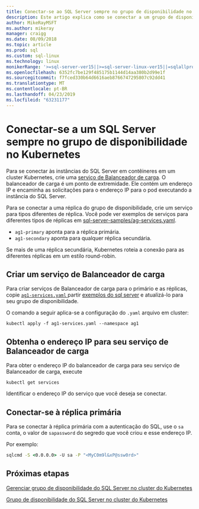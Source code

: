 ```yaml
---
title: Conectar-se ao SQL Server sempre no grupo de disponibilidade no cluster do Kubernetes
description: Este artigo explica como se conectar a um grupo de disponibilidade AlwaysOn
author: MikeRayMSFT
ms.author: mikeray
manager: craigg
ms.date: 08/09/2018
ms.topic: article
ms.prod: sql
ms.custom: sql-linux
ms.technology: linux
monikerRange: '>=sql-server-ver15||>=sql-server-linux-ver15||=sqlallproducts-allversions'
ms.openlocfilehash: 6352fc7be129f485175b1144d14aa380b2d99e1f
ms.sourcegitcommit: f7fced330b64d6616aeb8766747295807c92dd41
ms.translationtype: MT
ms.contentlocale: pt-BR
ms.lasthandoff: 04/23/2019
ms.locfileid: "63231177"
---
```

# <a name="connect-to-a-sql-server-always-on-availability-group-on-kubernetes"></a>Conectar-se a um SQL Server sempre no grupo de disponibilidade no Kubernetes

Para se conectar às instâncias do SQL Server em contêineres em um cluster Kubernetes, crie uma [serviço de Balanceador de carga](https://kubernetes.io/docs/concepts/services-networking/service/#loadbalancer). O balanceador de carga é um ponto de extremidade. Ele contém um endereço IP e encaminha as solicitações para o endereço IP para o pod executando a instância do SQL Server.

Para se conectar a uma réplica do grupo de disponibilidade, crie um serviço para tipos diferentes de réplica. Você pode ver exemplos de serviços para diferentes tipos de réplicas em [sql-server-samples/ag-services.yaml](https://github.com/Microsoft/sql-server-samples/tree/master/samples/features/high%20availability/Kubernetes/sample-manifest-files).

* `ag1-primary` aponta para a réplica primária.
* `ag1-secondary` aponta para qualquer réplica secundária.

Se mais de uma réplica secundária, Kubernetes roteia a conexão para as diferentes réplicas em um estilo round-robin.

## <a name="create-a-load-balancer-service"></a>Criar um serviço de Balanceador de carga

Para criar serviços de Balanceador de carga para o primário e as réplicas, copie [ `ag1-services.yaml` ](https://github.com/Microsoft/sql-server-samples/blob/master/samples/features/high%20availability/Kubernetes/sample-manifest-files/ag-services.yaml) partir [exemplos do sql server](https://github.com/Microsoft/sql-server-samples/blob/master/samples/features/high%20availability/Kubernetes/sample-manifest-file) e atualizá-lo para seu grupo de disponibilidade.

O comando a seguir aplica-se a configuração do `.yaml` arquivo em cluster:

```kubectl
kubectl apply -f ag1-services.yaml --namespace ag1
```

## <a name="get-the-ip-address-for-your-load-balancer-service"></a>Obtenha o endereço IP para seu serviço de Balanceador de carga

Para obter o endereço IP do balanceador de carga para seu serviço de Balanceador de carga, execute

```kubectl
kubectl get services
```

Identificar o endereço IP do serviço que você deseja se conectar.

## <a name="connect-to-primary-replica"></a>Conectar-se à réplica primária

Para se conectar à réplica primária com a autenticação do SQL, use o `sa` conta, o valor de `sapassword` do segredo que você criou e esse endereço IP.

Por exemplo: 

```cmd
sqlcmd -S <0.0.0.0> -U sa -P "<MyC0m9l&xP@ssw0rd>"
```

## <a name="next-steps"></a>Próximas etapas

[Gerenciar grupo de disponibilidade do SQL Server no cluster do Kubernetes](sql-server-linux-kubernetes-manage.md)

[Grupo de disponibilidade do SQL Server no cluster do Kubernetes](sql-server-ag-kubernetes.md)
